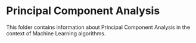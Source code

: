# Principal Component Analysis

This folder contains information about Principal Component Analysis in the context of Machine Learning algorithms.